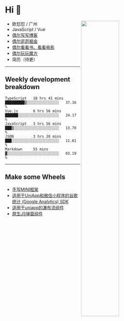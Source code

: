 # Hi 👋

[<img align="right" width="50%" src="https://github-readme-stats.vercel.app/api?username=OUDUIDUI&theme=dark&show_icons=true">](https://metrics.lecoq.io/OUDUIDUI?template=classic&#41;)


-   欧怼怼 / 广州
-   JavaScript / Vue
-   [偶尔写写博客](OUDUIDUI.cn)
-   [偶尔逛逛掘金](https://juejin.cn/user/4309700183594366)
-   [偶尔看看书、看看电影](https://www.yuque.com/books/share/3ee1684b-8e19-4849-b5aa-13d1813ded6d)
-   [偶尔玩玩魔方](https://cubing.com/results/person/2014OUSH01)
-   简历（待更）

---

##  Weekly development breakdown

<!--START_SECTION:waka-->
```text
TypeScript   10 hrs 41 mins  █████████▒░░░░░░░░░░░░░░░   37.16 % 
Vue.js       6 hrs 56 mins   ██████░░░░░░░░░░░░░░░░░░░   24.17 % 
JavaScript   3 hrs 56 mins   ███▒░░░░░░░░░░░░░░░░░░░░░   13.70 % 
JSON         3 hrs 20 mins   ███░░░░░░░░░░░░░░░░░░░░░░   11.61 % 
Markdown     55 mins         ▓░░░░░░░░░░░░░░░░░░░░░░░░   03.19 % 
```
<!--END_SECTION:waka-->



---

##  Make some Wheels

- [手写MINI框架](https://github.com/OUDUIDUI/mini)
- [适用于UniApp和微信小程序的谷歌统计 (Google Analytics) SDK](https://github.com/OUDUIDUI/ga-tracker)
- [适用于uniapp的瀑布流组件](https://github.com/OUDUIDUI/uniapp_waterfalls_flow)
- [原生JS弹窗组件](https://github.com/OUDUIDUI/notice-kit)


